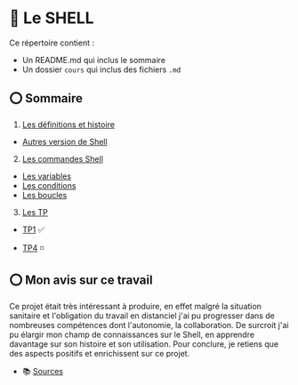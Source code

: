 # :red_circle: Le SHELL







Ce répertoire contient :

- Un README.md qui inclus le sommaire
- Un dossier `cours` qui inclus des  fichiers  `.md`

##  :o: Sommaire 
1. [Les définitions et histoire](./Cours/definition.md)
* [Autres version de Shell](https://github.com/nathymellal/SHELL/blob/main/Cours/version.md)

2. [Les commandes Shell](./Cours/commandes.md)
* [Les variables](https://github.com/nathymellal/SHELL/blob/main/Cours/variables.md)
* [Les conditions](https://github.com/nathymellal/SHELL/blob/main/Cours/conditions.md)
* [Les boucles](https://github.com/nathymellal/SHELL/blob/main/Cours/boucles.md)

3. [Les TP](https://github.com/nathymellal/SHELL/blob/main/TP/tps.md)

* [TP1](https://github.com/nathymellal/SHELL/blob/main/TP/tp1.md) :white_check_mark:

* [TP4](https://github.com/nathymellal/SHELL/blob/main/TP/tp4.md) :white_medium_small_square:


##  :o: Mon avis sur ce travail 

Ce projet était très intéressant à produire, en effet malgré la situation sanitaire et l'obligation du travail en distanciel j'ai pu progresser dans de nombreuses compétences dont l'autonomie, la collaboration. De surcroit j'ai pu élargir mon champ de connaissances sur le Shell, en apprendre davantage sur son histoire et son utilisation. Pour conclure, je retiens que des aspects positifs et enrichissent sur ce projet.





*  :books: [Sources](https://github.com/nathymellal/SHELL/blob/main/Cours/sources.md)









